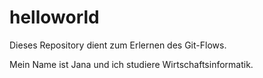 # helloworld
Dieses Repository dient zum Erlernen des Git-Flows.

Mein Name ist Jana und ich studiere Wirtschaftsinformatik.
